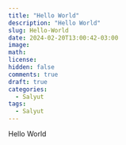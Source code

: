 ```yaml
---
title: "Hello World"
description: "Hello World"
slug: Hello-World
date: 2024-02-20T13:00:42-03:00
image: 
math: 
license: 
hidden: false
comments: true
draft: true
categories:
  - Salyut
tags:
  - Salyut
---
```


Hello World